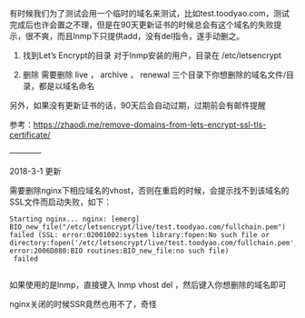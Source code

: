 有时候我们为了测试会用一个临时的域名来测试，比如test.toodyao.com，测试完成后也许会置之不理，但是在90天更新证书的时候总会有这个域名的失败提示，很不爽，而且lnmp下只提供add，没有del指令，遂手动删之。

1. 找到Let’s Encrypt的目录
对于lnmp安装的用户，目录在 /etc/letsencrypt

2. 删除
需要删除 live ， archive ， renewal 三个目录下你想删除的域名文件/目录，都是以域名命名

另外，如果没有更新证书的话，90天后会自动过期，过期前会有邮件提醒

参考：https://zhaodi.me/remove-domains-from-lets-encrypt-ssl-tls-certificate/

————

2018-3-1 更新

需要删除nginx下相应域名的vhost，否则在重启的时候，会提示找不到该域名的SSL文件而启动失败，如下：


```
Starting nginx... nginx: [emerg] BIO_new_file("/etc/letsencrypt/live/test.toodyao.com/fullchain.pem") failed (SSL: error:02001002:system library:fopen:No such file or directory:fopen('/etc/letsencrypt/live/test.toodyao.com/fullchain.pem','r') error:2006D080:BIO routines:BIO_new_file:no such file)
 failed
 
 ```
如果使用的是lnmp，直接键入 lnmp vhost del ，然后键入你想删除的域名即可

nginx关闭的时候SSR竟然也用不了，奇怪
